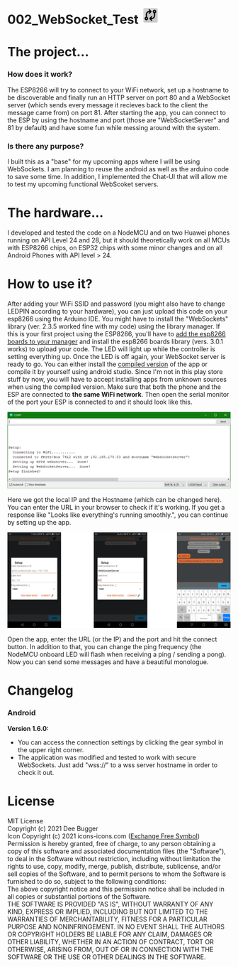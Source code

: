 # 002_WebSocket_Test <img src="images/icon.png" width="40px"></img>

<h1>The project...</h1>

<h3>How does it work?</h3>
<p>The ESP8266 will try to connect to your WiFi network, set up a hostname to be discoverable and finally run an HTTP server on port 80 and a WebSocket server (which sends every message it recieves back to the client the message came from) on port 81. After starting the app, you can connect to the ESP by using the hostname and port (those are "WebSocketServer" and 81 by default) and have some fun while messing around with the system.</p>

<h3>Is there any purpose?</h3>
<p>I built this as a "base" for my upcoming apps where I will be using WebSockets. I am planning to reuse the android as well as the arduino code to save some time. In addition, I implemented the Chat-UI that will allow me to test my upcoming functional WebScoket servers.</p>

<h1>The hardware...</h1>
<p>I developed and tested the code on a NodeMCU and on two Huawei phones running on API Level 24 and 28, but it should theoretically work on all MCUs with ESP8266 chips, on ESP32 chips with some minor changes and on all Android Phones with API level > 24.</p>

<h1>How to use it?</h1>

<p>After adding your WiFi SSID and password (you might also have to change LEDPIN according to your hardware), you can just upload this code on your esp8266 using the Arduino IDE. You might have to install the "WebSockets" library (ver. 2.3.5 worked fine with my code) using the library manager. If this is your first project using the ESP8266, you'll have to <a href="https://github.com/esp8266/Arduino#installing-with-boards-manager">add the esp8266 boards to your manager</a> and install the esp8266 boards library (vers. 3.0.1 works) to upload your code. The LED will light up while the controller is setting everything up. Once the LED is off again, your WebSocket server is ready to go. You can either install the <a href="https://github.com/DeeBuggerTech/002_WebSocket_Test/blob/main/WebSocketClient/compiled_apk/">compiled version</a> of the app or compile it by yourself using android studio. Since I'm not in this play store stuff by now, you will have to accept installing apps from unknown sources when using the compiled version. Make sure that both the phone and the ESP are connected to <b>the same WiFi network</b>. Then open the serial monitor of the port your ESP is connected to and it should look like this. </p>


<img src="images/screenshot_serial_monitor.png"></img>


<p>Here we got the local IP and the Hostname (which can be changed here). You can enter the URL in your browser to check if it's working. If you get a response like "Looks like everything's running smoothly.", you can continue by setting up the app.</p>


<img src="images/screenshots_app.png"></img>


<p>Open the app, enter the URL (or the IP) and the port and hit the connect button. In addition to that, you can change the ping frequency (the NodeMCU onboard LED will flash when receiving a ping / sending a pong). Now you can send some messages and have a beautiful monologue.</p>


<h1>Changelog</h1>

<h3>Android</h3>

<p><b>Version 1.6.0: </b>
  <ul>
   <li>You can access the connection settings by clicking the gear symbol in the upper right corner. </li>
   <li>The application was modified and tested to work with secure WebSockets. Just add "wss://" to a wss server hostname in order to check it out.</li>
</ul></p>


<h1>License</h1>
<p>MIT License <br>
Copyright (c) 2021 Dee Bugger <br>
Icon Copyright (c) 2021 icons-icons.com (<a href="https://icon-icons.com/de/symbol/exchange/151372" target="_blank">Exchange Free Symbol</a>)<br>
Permission is hereby granted, free of charge, to any person obtaining a copy of this software and associated documentation files (the "Software"), to deal in the Software without restriction, including without limitation the rights to use, copy, modify, merge, publish, distribute, sublicense, and/or sell copies of the Software, and to permit persons to whom the Software is furnished to do so, subject to the following conditions:  <br>
The above copyright notice and this permission notice shall be included in all copies or substantial portions of the Software.  <br>
THE SOFTWARE IS PROVIDED "AS IS", WITHOUT WARRANTY OF ANY KIND, EXPRESS OR IMPLIED, INCLUDING BUT NOT LIMITED TO THE WARRANTIES OF MERCHANTABILITY, FITNESS FOR A PARTICULAR PURPOSE AND NONINFRINGEMENT. IN NO EVENT SHALL THE AUTHORS OR COPYRIGHT HOLDERS BE LIABLE FOR ANY CLAIM, DAMAGES OR OTHER LIABILITY, WHETHER IN AN ACTION OF CONTRACT, TORT OR OTHERWISE, ARISING FROM, OUT OF OR IN CONNECTION WITH THE SOFTWARE OR THE USE OR OTHER DEALINGS IN THE SOFTWARE.
</p>

